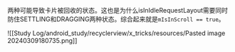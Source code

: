 两种可能导致卡片被回收的状态。这也是为什么isInIdleRequestLayout需要同时防住SETTLING和DRAGGING两种状态。综合起来就是`mIsInScroll == true`。

![[Study Log/android_study/recyclerview/x_tricks/resources/Pasted image 20240309180735.png]]